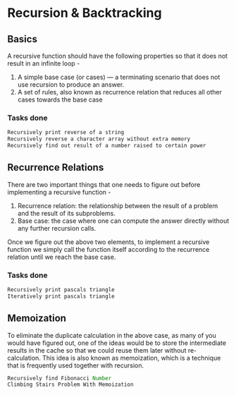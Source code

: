 # Recursion & Backtracking

## Basics

A recursive function should have the following properties so that it does not result in an infinite loop -

1. A simple base case (or cases) — a terminating scenario that does not use recursion to produce an answer.
2. A set of rules, also known as recurrence relation that reduces all other cases towards the base case

### Tasks done

```java
Recursively print reverse of a string
Recursively reverse a character array without extra memory
Recursively find out result of a number raised to certain power
```

## Recurrence Relations

There are two important things that one needs to figure out before implementing a recursive function -

1. Recurrence relation: the relationship between the result of a problem and the result of its subproblems.
2. Base case: the case where one can compute the answer directly without any further recursion calls. 

Once we figure out the above two elements, to implement a recursive function we simply call the function itself according to the recurrence relation until we reach the base case.

### Tasks done

```java
Recursively print pascals triangle
Iteratively print pascals triangle
```

## Memoization
To eliminate the duplicate calculation in the above case, as many of you would have figured out, one of the ideas would be to store the intermediate results in the cache so that we could reuse them later without re-calculation.
This idea is also known as memoization, which is a technique that is frequently used together with recursion.

```java
Recursively find Fibonacci Number
Climbing Stairs Problem With Memoization
```
